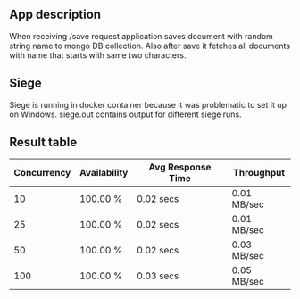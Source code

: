 ## App description
When receiving /save request application saves document with random string name to mongo DB collection. Also after save it fetches all documents with name that starts with same two characters.

## Siege
Siege is running in docker container because it was problematic to set it up on Windows. siege.out contains output for different siege runs.

## Result table

| Concurrency | Availability | Avg Response Time | Throughput |
|-------------|--------------|------------------|------------|
|       10    | 100.00 %     | 0.02 secs        |0.01 MB/sec |
|       25    | 100.00 %     | 0.02 secs        |0.01 MB/sec |
|       50    | 100.00 %     | 0.02 secs        |0.03 MB/sec |
|       100   | 100.00 %     | 0.03 secs        |0.05 MB/sec |
